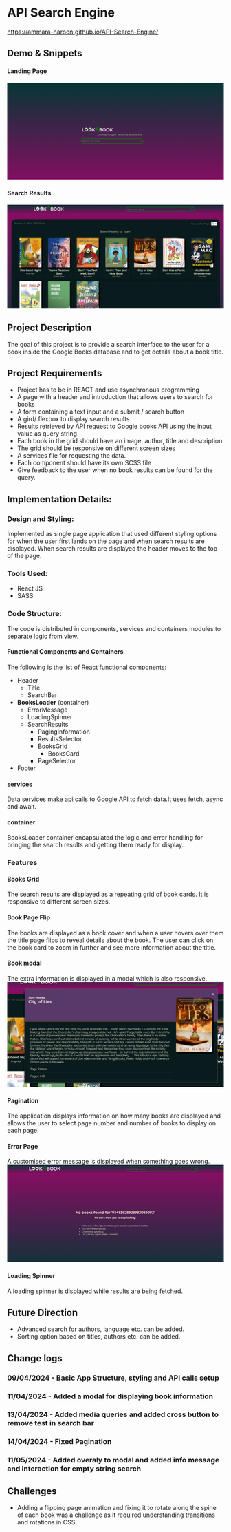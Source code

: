 # API Search Engine
https://ammara-haroon.github.io/API-Search-Engine/

## Demo & Snippets
#### Landing Page

![landing page](image.png)

#### Search Results

![search results](image-1.png)

## Project Description

The goal of this project is to provide a search interface to the user for a book inside the Google Books database and to get details about a book title.

## Project Requirements

- Project has to be in REACT and use asynchronous programming
- A page with a header and introduction that allows users to search for books
- A form containing a text input and a submit / search button
- A gird/ flexbox to display search results
- Results retrieved by API request to Google books API using the input value as query string
- Each book in the grid should have an image, author, title and description
- The grid should be responsive on different screen sizes
- A services file for requesting the data.
- Each component should have its own SCSS file
- Give feedback to the user when no book results can be found for the query.

## Implementation Details:

### Design and Styling:

Implemented as single page application that used different styling options for when the user first lands on the page and when search results are displayed. When search results are displayed the header moves to the top of the page.

### Tools Used:

- React JS
- SASS

### Code Structure:

The code is distributed in components, services and containers modules to separate logic from view.

#### Functional Components and Containers

The following is the list of React functional components:

- Header
  - Title
  - SearchBar
- **BooksLoader** (container)
  - ErrorMessage
  - LoadingSpinner
  - SearchResults
    - PagingInformation
    - ResultsSelector
    - BooksGrid
      - BooksCard
    - PageSelector
- Footer

#### services

Data services make api calls to Google API to fetch data.It uses fetch, async and await.

#### container

BooksLoader container encapsulated the logic and error handling for bringing the search results and getting them ready for display.

### Features

#### Books Grid

The search results are displayed as a repeating grid of book cards. It is responsive to different screen sizes.

#### Book Page Flip

The books are displayed as a book cover and when a user hovers over them the title page flips to reveal details about the book. The user can click on the book card to zoom in further and see more information about the title.

#### Book modal

The extra information is displayed in a modal which is also responsive.
![book modal](image-2.png)

#### Pagination

The application displays information on how many books are displayed and allows the user to select page number and number of books to display on each page.

#### Error Page

A customised error message is displayed when something goes wrong.
![alt text](image-3.png)

#### Loading Spinner

A loading spinner is displayed while results are being fetched.

## Future Direction

- Advanced search for authors, language etc. can be added.
- Sorting option based on titles, authors etc. can be added.

## Change logs

### 09/04/2024 - Basic App Structure, styling and API calls setup

### 11/04/2024 - Added a modal for displaying book information

### 13/04/2024 - Added media queries and added cross button to remove test in search bar

### 14/04/2024 - Fixed Pagination

### 11/05/2024 - Added overaly to modal and added info message and interaction for empty string search

## Challenges
-   Adding a flipping page animation and fixing it to rotate along the spine of each book was a challenge as it required understanding transitions and rotations in CSS.
